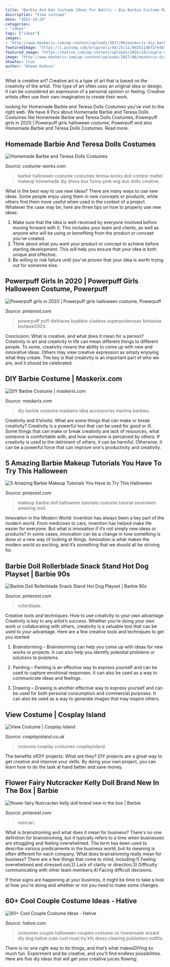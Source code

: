 ```yaml
---
title: "Barbie And Ken Costume Ideas For Adults ~ Diy Barbie Costume Maskerix Idea Accessories Martina Barbies"
description: "View costume"
date: "2022-10-29"
categories:
- "ideas"
tags: ["ideas"]
images:
- "http://www.maskerix.com/wp-content/uploads/2017/06/maskerix-diy-barbie-costume-idea.jpg"
featuredImage: "https://i.pinimg.com/originals/9d/25/11/9d2511d072fe481a85478e95c19622f4.jpg"
featured_image: "https://hative.com/wp-content/uploads/2016/10/couple-costumes/53-couple-costume-ideas.jpg"
image: "http://www.maskerix.com/wp-content/uploads/2017/06/maskerix-diy-barbie-costume-idea.jpg"
ShowToc: true
author: "Akeem Hudson"
---
```



What is creative art?
Creative art is a type of art that is based on the creativity of the artist. This type of art often uses an original idea or design. It can be considered an expression of a personal opinion or feeling. Creative artists often use their own imagination to create their work.

	

		
looking for Homemade Barbie and Teresa Dolls Costumes you've visit to the right web. We have 8 Pics about Homemade Barbie and Teresa Dolls Costumes like Homemade Barbie and Teresa Dolls Costumes, Powerpuff girls in 2020 | Powerpuff girls halloween costume, Powerpuff and also Homemade Barbie and Teresa Dolls Costumes. Read more:
		
    
## Homemade Barbie And Teresa Dolls Costumes

<img loading=lazy src="https://photos.costume-works.com/full/made_by_mattel.jpg" onerror="this.onerror=null;this.src='https://tse3.mm.bing.net/th?id=OIP.KwqEwthbV5V4itwBRGIBZgHaJ3&amp;pid=15.1';" alt="Homemade Barbie and Teresa Dolls Costumes">

_Source: costume-works.com_

>barbie halloween costume costumes teresa works doll contest mattel makeup homemade diy dress box funny pink wig duo dolls creative. 

	

What is the best way to use new ideas?
There are many ways to use new ideas. Some people enjoy using them in new concepts or products, while others find them more useful when used in the context of a project. Whatever the case may be, here are three tips on how to properly use new ideas:
1. Make sure that the idea is well-received by everyone involved before moving forward with it. This includes your team and clients, as well as anyone who will be using or benefiting from the product or concept you've created.
2. Think about what you want your product or concept to achieve before starting development. This will help you ensure that your idea is both unique and effective.
3. Be willing to risk failure until you've proven that your idea is worth trying out for someone else.

    
## Powerpuff Girls In 2020 | Powerpuff Girls Halloween Costume, Powerpuff

<img loading=lazy src="https://i.pinimg.com/originals/0c/cc/b2/0cccb28d77e957099bdc8d1cdb62a70f.jpg" onerror="this.onerror=null;this.src='https://tse1.mm.bing.net/th?id=OIP.NUVpn4jg90gNcUWy1pSosgHaJ4&amp;pid=15.1';" alt="Powerpuff girls in 2020 | Powerpuff girls halloween costume, Powerpuff">

_Source: pinterest.com_

>powerpuff puff disfraces byabbie clueless superpoderosas fantasias bishkek0303. 

	

Conclusion: What is creative, and what does it mean for a person?
Creativity in art and creativity in life can mean different things to different people. To some, creativity means the ability to come up with new and innovative ideas. Others may view creative expression as simply enjoying what they create. The key is that creativity is an important part of who we are, and it should be celebrated.

    
## DIY Barbie Costume | Maskerix.com

<img loading=lazy src="http://www.maskerix.com/wp-content/uploads/2017/06/maskerix-diy-barbie-costume-idea.jpg" onerror="this.onerror=null;this.src='https://tse2.mm.bing.net/th?id=OIP.4LFpALlfyTZ3bu2jFAA5pQHaJ4&amp;pid=15.1';" alt="DIY Barbie Costume | maskerix.com">

_Source: maskerix.com_

>diy barbie costume maskerix idea accessories martina barbies. 

	

Creativity and It’slimits: What are some things that can make or break creativity?
Creativity is a powerful tool that can be used for good or ill. Some things that can make or break creativity are lack of resources, what someone is comfortable with, and how someone is perceived by others. If creativity is used to the detriment of others, it can be harmful. Otherwise, it can be a powerful force that can improve one's productivity and creativity.

    
## 5 Amazing Barbie Makeup Tutorials You Have To Try This Halloween

<img loading=lazy src="https://i.pinimg.com/736x/f9/26/b5/f926b52170c983509ac04d9dc71371cb--doll-makeup-tutorial-makeup-tutorials.jpg" onerror="this.onerror=null;this.src='https://tse3.mm.bing.net/th?id=OIP.s6T34fxrP3miK3v9UVo3zgHaLH&amp;pid=15.1';" alt="5 Amazing Barbie Makeup Tutorials You Have to Try This Halloween">

_Source: pinterest.com_

>makeup barbie doll halloween tutorials costume tutorial seventeen amazing visit. 

	

Innovation in the Modern World:
Invention has always been a key part of the modern world. From medicines to cars, invention has helped make life easier for everyone. But what is innovation if it’s not simply new ideas or products? In some cases, innovation can be a change in how something is done or a new way of looking at things. Innovation is what makes the modern world so exciting, and it’s something that we should all be striving for.

    
## Barbie Doll Rollerblade Snack Stand Hot Dog Playset | Barbie 90s

<img loading=lazy src="https://i.pinimg.com/originals/9d/25/11/9d2511d072fe481a85478e95c19622f4.jpg" onerror="this.onerror=null;this.src='https://tse4.mm.bing.net/th?id=OIP.T8Wa7bHNHu_aCPXNHt6KrgHaJ4&amp;pid=15.1';" alt="Barbie Doll Rollerblade Snack Stand Hot Dog Playset | Barbie 90s">

_Source: pinterest.com_

>rollerblade. 

	

Creative tools and techniques: How to use creativity to your own advantage
Creativity is key to any artist’s success. Whether you’re doing your own work or collaborating with others, creativity is a valuable tool that can be used to your advantage. Here are a few creative tools and techniques to get you started:
1. Brainstorming – Brainstorming can help you come up with ideas for new works or projects. It can also help you identify potential problems or solutions to problems.

2. Painting – Painting is an effective way to express yourself and can be used to capture emotional responses. It can also be used as a way to communicate ideas and feelings.

3. Drawing – Drawing is another effective way to express yourself and can be used for both personal consumption and commercial purposes. It can also be used as a way to generate images that may inspire others.


    
## View Costume | Cosplay Island

<img loading=lazy src="http://www.cosplayisland.co.uk/files/costumes/7758/91994/CI_91994_1405698236.jpg" onerror="this.onerror=null;this.src='https://tse1.mm.bing.net/th?id=OIP.rVY5_EivZGQyVcpF7eqjkgHaLH&amp;pid=15.1';" alt="View Costume | Cosplay Island">

_Source: cosplayisland.co.uk_

>costume cosplay costumes cosplayisland. 

	

The benefits ofDIY projects: What are they?
DIY projects are a great way to get creative and improve your skills. By doing your own project, you can learn how to do the task at hand better and save money.

    
## Flower Fairy Nutcracker Kelly Doll Brand New In The Box | Barbie

<img loading=lazy src="https://i.pinimg.com/736x/9f/ab/ed/9fabed32d9410d5d328e985ad043f69b.jpg" onerror="this.onerror=null;this.src='https://tse2.mm.bing.net/th?id=OIP.yhuTEggLeLn9c-KkUFixFQHaJ3&amp;pid=15.1';" alt="flower fairy Nutcracker kelly doll brand new in the box | Barbie">

_Source: pinterest.com_

>mercari. 

	

What is brainstroming and what does it mean for business?
There's no one definition for brainstroming, but it typically refers to a time when businesses are struggling and feeling overwhelmed. The term has been used to describe various predicaments in the business world, but its meaning is often different for each company. 
What does brainstroming really mean for business? There are a few things that come to mind, including:1) Feeling overwhelmed and stressed out;2) Lack of clarity or direction;3) Difficulty communicating with other team members;4) Facing difficult decisions. 

If these signs are happening at your business, it might be time to take a look at how you're doing and whether or not you need to make some changes.

    
## 60+ Cool Couple Costume Ideas - Hative

<img loading=lazy src="https://hative.com/wp-content/uploads/2016/10/couple-costumes/53-couple-costume-ideas.jpg" onerror="this.onerror=null;this.src='https://tse1.mm.bing.net/th?id=OIP.8COQlAd8WKlFEsrrrCbchQHaLG&amp;pid=15.1';" alt="60+ Cool Couple Costume Ideas - Hative">

_Source: hative.com_

>costumes couple halloween couples costume oz homemade wizard diy dog hative cute cool must try kfc dress clearing publishers outfits. 

	

There is no one right way to do things, and that’s what makesDIYing so much fun. Experiment and be creative, and you’ll find endless possibilities. Here are five diy ideas that will get your creative juices flowing:

